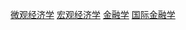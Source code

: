 [微观经济学]()
[宏观经济学](https://github.com/zhuanrui/Macroeconomics)
[金融学](https://github.com/zhuanrui/Finance)
[国际金融学]()
